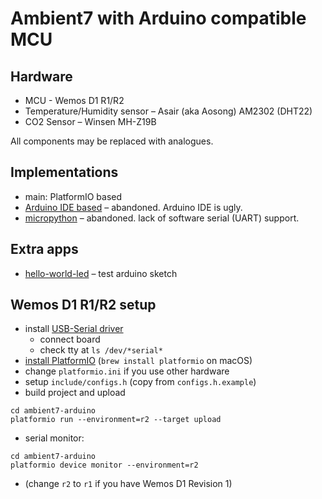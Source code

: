 # Ambient7 with Arduino compatible MCU

## Hardware

* MCU - Wemos D1 R1/R2
* Temperature/Humidity sensor – Asair (aka Aosong) AM2302 (DHT22)
* CO2 Sensor – Winsen MH-Z19B

All components may be replaced with analogues.

## Implementations

* main: PlatformIO based
* [Arduino IDE based](extras/arduino-ide-version) – abandoned. Arduino IDE is ugly.
* [micropython](extras/micropython-version) – abandoned. lack of
  software serial (UART) support.

## Extra apps

* [hello-world-led](extras/hello-world-led/) – test arduino sketch

## Wemos D1 R1/R2 setup

* install [USB-Serial driver](https://wiki.wemos.cc/downloads)
  * connect board
  * check tty at `ls /dev/*serial*`
* [install PlatformIO](https://docs.platformio.org/en/latest/installation.html) (`brew install platformio` on macOS)
* change `platformio.ini` if you use other hardware
* setup `include/configs.h` (copy from `configs.h.example`)
* build project and upload
```
cd ambient7-arduino
platformio run --environment=r2 --target upload
```
* serial monitor:
```
cd ambient7-arduino
platformio device monitor --environment=r2
```
* (change `r2` to `r1` if you have Wemos D1 Revision 1)